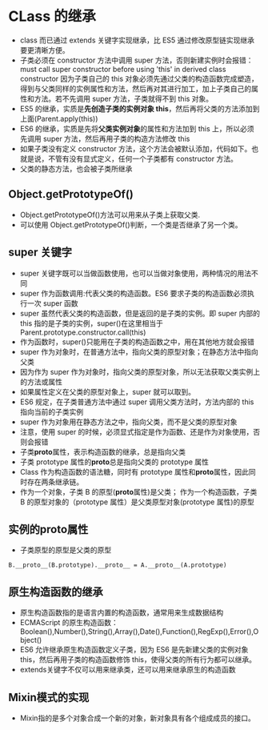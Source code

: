 # CLass 的继承

- class 而已通过 extends 关键字实现继承，比 ES5 通过修改原型链实现继承要更清晰方便。
- 子类必须在 constructor 方法中调用 super 方法，否则新建实例时会报错： must call super constructor before using 'this' in derived class constructor
  因为子类自己的 this 对象必须先通过父类的构造函数完成塑造，得到与父类同样的实例属性和方法，然后再对其进行加工，加上子类自己的属性和方法。若不先调用 super 方法，子类就得不到 this 对象。
- ES5 的继承，实质是**先创造子类的实例对象 this**，然后再将父类的方法添加到上面(Parent.apply(this))
- ES6 的继承，实质是先将**父类实例对象**的属性和方法加到 this 上，所以必须先调用 super 方法，然后再用子类的构造方法修改 this
- 如果子类没有定义 constructor 方法，这个方法会被默认添加，代码如下。也就是说，不管有没有显式定义，任何一个子类都有 constructor 方法。
- 父类的静态方法，也会被子类所继承

## Object.getPrototypeOf()

- Object.getPrototypeOf()方法可以用来从子类上获取父类.
- 可以使用 Object.getPrototypeOf()判断，一个类是否继承了另一个类。

## super 关键字

- super 关键字既可以当做函数使用，也可以当做对象使用，两种情况的用法不同
- super 作为函数调用:代表父类的构造函数。ES6 要求子类的构造函数必须执行一次 super 函数
- super 虽然代表父类的构造函数，但是返回的是子类的实例。即 super 内部的 this 指的是子类的实例，super()在这里相当于 Parent.prototype.constructor.call(this)
- 作为函数时，super()只能用在子类的构造函数之中，用在其他地方就会报错
- super 作为对象时，在普通方法中，指向父类的原型对象；在静态方法中指向父类
- 因为作为 super 作为对象时，指向父类的原型对象，所以无法获取父类实例上的方法或属性
- 如果属性定义在父类的原型对象上，super 就可以取到。
- ES6 规定，在子类普通方法中通过 super 调用父类方法时，方法内部的 this 指向当前的子类实例
- super 作为对象用在静态方法之中，指向父类，而不是父类的原型对象
- 注意，使用 super 的时候，必须显式指定是作为函数、还是作为对象使用，否则会报错
- 子类**proto**属性，表示构造函数的继承，总是指向父类
- 子类 prototype 属性的**proto**总是指向父类的 prototype 属性
- Class 作为构造函数的语法糖，同时有 prototype 属性和**proto**属性，因此同时存在两条继承链。
- 作为一个对象，子类 B 的原型(**proto**属性)是父类；
  作为一个构造函数，子类 B 的原型对象的（prototype 属性）是父类原型对象(prototype 属性)的原型

## 实例的**proto**属性

- 子类原型的原型是父类的原型

```
B.__proto__(B.prototype).__proto__ = A.__proto__(A.prototype)
```

## 原生构造函数的继承

- 原生构造函数指的是语言内置的构造函数，通常用来生成数据结构
- ECMAScript 的原生构造函数：Boolean(),Number(),String(),Array(),Date(),Function(),RegExp(),Error(),Object()
- ES6 允许继承原生构造函数定义子类，因为 ES6 是先新建父类的实例对象 this，然后再用子类的构造函数修饰 this，使得父类的所有行为都可以继承。
- extends关键字不仅可以用来继承类，还可以用来继承原生的构造函数

## Mixin模式的实现
- Mixin指的是多个对象合成一个新的对象，新对象具有各个组成成员的接口。
